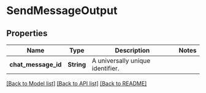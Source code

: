 # SendMessageOutput

## Properties

Name | Type | Description | Notes
------------ | ------------- | ------------- | -------------
**chat_message_id** | **String** | A universally unique identifier. | 

[[Back to Model list]](../README.md#documentation-for-models) [[Back to API list]](../README.md#documentation-for-api-endpoints) [[Back to README]](../README.md)



